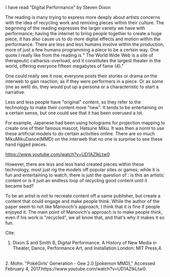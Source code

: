 I have read "Digital Performance" by Steven Dixon

The reading is many trying to express more deeply about artists concerns with the idea of recycling work and remixing pieces within their culture. The beginning of the reading expresses the larger variety we have with performance; having the internet to bring people together to create a huge piece, it has also cause us to do more digital effects and motion within the performance. There are less and less humans involve within the production, more of just a few humans programming a piece to be a certain way. 
One quote I really like from the reading is " The World Wide Web is a site of therapeutic catharsis-overload, and it constitutes the largest theater in the world, offering everyone fifteen megabytes of fame (4)."

One could really see it now, everyone posts their stories or drama on the interweb to gain reaction, as if they were performers in a piece. Or as some (me as well) do, they would put up a persona or a characteristic to start a narrative. 

Less and less people have "original" content, so they refer to the technology to make their content more "new". It tends to be entertaining on a certain sense, but one could see that it has been overused a lot. 

For example, Japanese had been using holograms for projection mapping to create one of their famous mascot, Hatsune Miku. It was then a norm to use these artificial models to do certain activities online. There are so much MikuMikuDance(MMD) on the interweb that no one is surprise to see these hand rigged pieces. 

https://www.youtube.com/watch?v=UD1AZIkLtw0

However, there are less and less hand created pieces within these technology, most just rig the models off popular sites or games; while it is fun and entertaining to watch, there is just the question of : is this an artistic content or is it just an endless loop of recycling good content until it became bad?

To be an artist is not to recreate content off a same publisher, but create a content that could engage and make people think. While the author of the paper seem to not like Manovich's approach, I think that it is fine if people enjoyed it. The main point of Manovich's approach is to make people think, even if his work is "recycled", we all know that, and that's why it makes it so fun.


Cite:
<br>
1. Dixon S and Smith B, Digital Performance. A History of New Media in Theater, Dance, Performance Art, and Installation.London: MIT Press,4.
<br>
2. Mohn. "PokéGirls' Generation - Gee 2.0 [pokemon MMD]," Accessed February 4, 2017.https://www.youtube.com/watch?v=UD1AZIkLtw0.


